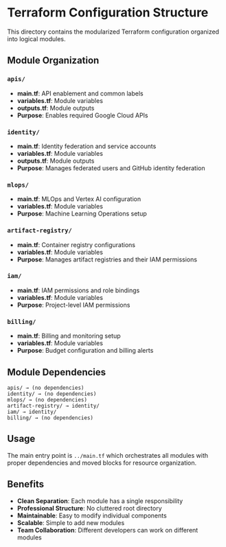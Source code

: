 # Terraform Configuration Structure

This directory contains the modularized Terraform configuration organized into logical modules.

## Module Organization

### `apis/`
- **main.tf**: API enablement and common labels
- **variables.tf**: Module variables
- **outputs.tf**: Module outputs
- **Purpose**: Enables required Google Cloud APIs

### `identity/`
- **main.tf**: Identity federation and service accounts
- **variables.tf**: Module variables
- **outputs.tf**: Module outputs
- **Purpose**: Manages federated users and GitHub identity federation

### `mlops/`
- **main.tf**: MLOps and Vertex AI configuration
- **variables.tf**: Module variables
- **Purpose**: Machine Learning Operations setup

### `artifact-registry/`
- **main.tf**: Container registry configurations
- **variables.tf**: Module variables
- **Purpose**: Manages artifact registries and their IAM permissions

### `iam/`
- **main.tf**: IAM permissions and role bindings
- **variables.tf**: Module variables
- **Purpose**: Project-level IAM permissions

### `billing/`
- **main.tf**: Billing and monitoring setup
- **variables.tf**: Module variables
- **Purpose**: Budget configuration and billing alerts

## Module Dependencies

```
apis/ → (no dependencies)
identity/ → (no dependencies)
mlops/ → (no dependencies)
artifact-registry/ → identity/
iam/ → identity/
billing/ → (no dependencies)
```

## Usage

The main entry point is `../main.tf` which orchestrates all modules with proper dependencies and moved blocks for resource organization.

## Benefits

- **Clean Separation**: Each module has a single responsibility
- **Professional Structure**: No cluttered root directory
- **Maintainable**: Easy to modify individual components
- **Scalable**: Simple to add new modules
- **Team Collaboration**: Different developers can work on different modules 